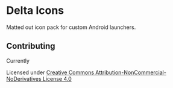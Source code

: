 # Delta Icons
Matted out icon pack for custom Android launchers.

## Contributing
Currently 

Licensed under [Creative Commons Attribution-NonCommercial-NoDerivatives License 4.0](https://creativecommons.org/licenses/by-nc-nd/4.0/)